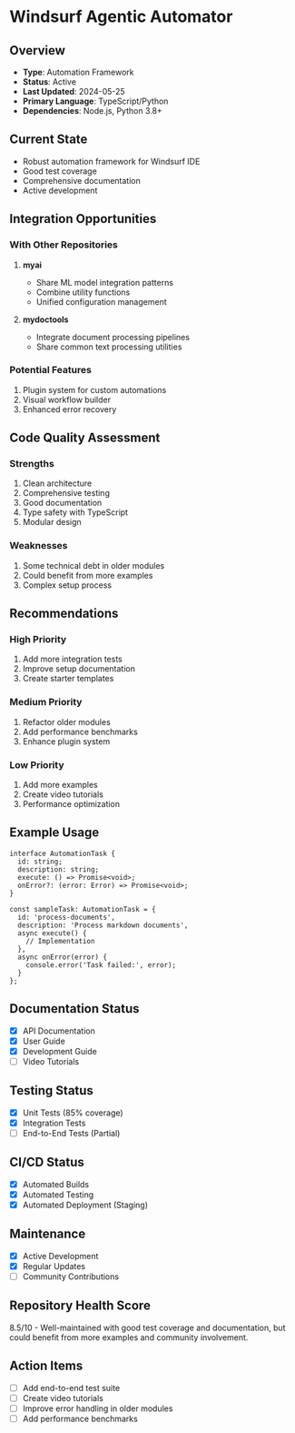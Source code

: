 # Windsurf Agentic Automator

## Overview
- **Type**: Automation Framework
- **Status**: Active
- **Last Updated**: 2024-05-25
- **Primary Language**: TypeScript/Python
- **Dependencies**: Node.js, Python 3.8+

## Current State
- Robust automation framework for Windsurf IDE
- Good test coverage
- Comprehensive documentation
- Active development

## Integration Opportunities

### With Other Repositories
1. **myai**
   - Share ML model integration patterns
   - Combine utility functions
   - Unified configuration management

2. **mydoctools**
   - Integrate document processing pipelines
   - Share common text processing utilities

### Potential Features
1. Plugin system for custom automations
2. Visual workflow builder
3. Enhanced error recovery

## Code Quality Assessment

### Strengths
1. Clean architecture
2. Comprehensive testing
3. Good documentation
4. Type safety with TypeScript
5. Modular design

### Weaknesses
1. Some technical debt in older modules
2. Could benefit from more examples
3. Complex setup process

## Recommendations

### High Priority
1. Add more integration tests
2. Improve setup documentation
3. Create starter templates

### Medium Priority
1. Refactor older modules
2. Add performance benchmarks
3. Enhance plugin system

### Low Priority
1. Add more examples
2. Create video tutorials
3. Performance optimization

## Example Usage
```types
interface AutomationTask {
  id: string;
  description: string;
  execute: () => Promise<void>;
  onError?: (error: Error) => Promise<void>;
}

const sampleTask: AutomationTask = {
  id: 'process-documents',
  description: 'Process markdown documents',
  async execute() {
    // Implementation
  },
  async onError(error) {
    console.error('Task failed:', error);
  }
};
```

## Documentation Status
- [x] API Documentation
- [x] User Guide
- [x] Development Guide
- [ ] Video Tutorials

## Testing Status
- [x] Unit Tests (85% coverage)
- [x] Integration Tests
- [ ] End-to-End Tests (Partial)

## CI/CD Status
- [x] Automated Builds
- [x] Automated Testing
- [x] Automated Deployment (Staging)

## Maintenance
- [x] Active Development
- [x] Regular Updates
- [ ] Community Contributions

## Repository Health Score
8.5/10 - Well-maintained with good test coverage and documentation, but could benefit from more examples and community involvement.

## Action Items
- [ ] Add end-to-end test suite
- [ ] Create video tutorials
- [ ] Improve error handling in older modules
- [ ] Add performance benchmarks
